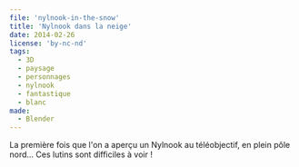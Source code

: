 ```yaml
---
file: 'nylnook-in-the-snow'
title: 'Nylnook dans la neige'
date: 2014-02-26
license: 'by-nc-nd'
tags:
  - 3D
  - paysage
  - personnages
  - nylnook
  - fantastique
  - blanc
made:
  - Blender
---
```


La première fois que l'on a aperçu un Nylnook au téléobjectif, en plein pôle nord... Ces lutins sont difficiles à voir !
